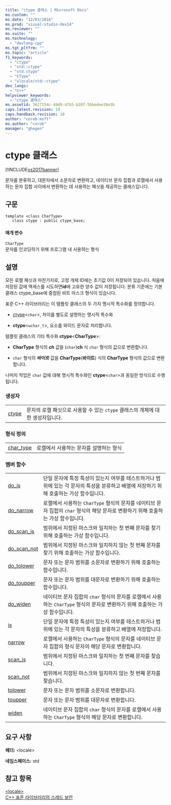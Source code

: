 ```yaml
---
title: "ctype 클래스 | Microsoft Docs"
ms.custom: ""
ms.date: "12/03/2016"
ms.prod: "visual-studio-dev14"
ms.reviewer: ""
ms.suite: ""
ms.technology: 
  - "devlang-cpp"
ms.tgt_pltfrm: ""
ms.topic: "article"
f1_keywords: 
  - "ctype"
  - "std::ctype"
  - "std.ctype"
  - "CType"
  - "xlocale/std::ctype"
dev_langs: 
  - "C++"
helpviewer_keywords: 
  - "ctype 클래스"
ms.assetid: 3627154c-49d9-47b5-b28f-5bbedee38e3b
caps.latest.revision: 19
caps.handback.revision: 10
author: "corob-msft"
ms.author: "corob"
manager: "ghogen"
---
```

# ctype 클래스
[!INCLUDE[vs2017banner](../assembler/inline/includes/vs2017banner.md)]

문자를 분류하고, 대문자에서 소문자로 변환하고, 네이티브 문자 집합과 로캘에서 사용하는 문자 집합 사이에서 변환하는 데 사용하는 패싯을 제공하는 클래스입니다.  
  
## 구문  
  
```  
template <class CharType>  
   class ctype : public ctype_base;  
```  
  
#### 매개 변수  
 `CharType`  
 문자를 인코딩하기 위해 프로그램 내 사용하는 형식  
  
## 설명  
 모든 로캘 패싯과 마찬가지로, 고정 개체 ID에는 초기값 0이 저장되어 있습니다.  처음에 저장된 값에 액세스를 시도하면**id**에 고유한 양수 값이 저장됩니다. 분류 기준에는 기본 클래스 ctype\_base에 중첩된 비트 마스크 형식이 있습니다.  
  
 표준 C\+\+ 라이브러리는 이 템플릿 클래스의 두 가지 명시적 특수화를 정의합니다.  
  
-   [ctype](#vclrf_locale_ctype_class)\<`char`\>, 차이를 별도로 설명하는 명시적 특수화  
  
-   **ctype**\<`wchar_t`\>, 요소를 와이드 문자로 처리합니다.  
  
 템플릿 클래스의 기타 특수화 **ctype**\<**CharType**\>:  
  
-   **CharType** 형식의 ***ch*** 값을 \(`char`\)**ch** 식 `char` 형식의 값으로 변환합니다.  
  
-   `char` 형식의 ***바이트*** 값을 **CharType**\(**바이트**\) 식의 **CharType** 형식의 값으로 변환합니다.  
  
 나머지 작업은 `char` 값에 대해 명시적 특수화인 **ctype**\<`char`\>과 동일한 방식으로 수행됩니다.  
  
### 생성자  
  
|||  
|-|-|  
|[ctype](../Topic/ctype::ctype.md)|문자의 로캘 패싯으로 사용할 수 있는 `ctype` 클래스의 개체에 대한 생성자입니다.|  
  
### 형식 정의  
  
|||  
|-|-|  
|[char\_type](../Topic/ctype::char_type.md)|로캘에서 사용하는 문자를 설명하는 형식|  
  
### 멤버 함수  
  
|||  
|-|-|  
|[do\_is](../Topic/ctype::do_is.md)|단일 문자에 특정 특성이 있는지 여부를 테스트하거나 범위에 있는 각 문자의 특성을 분류하고 배열에 저장하기 위해 호출하는 가상 함수입니다.|  
|[do\_narrow](../Topic/ctype::do_narrow.md)|로캘에서 사용하는 `CharType` 형식의 문자를 네이티브 문자 집합의 `char` 형식의 해당 문자로 변환하기 위해 호출하는 가상 함수입니다.|  
|[do\_scan\_is](../Topic/ctype::do_scan_is.md)|범위에서 지정된 마스크와 일치하는 첫 번째 문자를 찾기 위해 호출하는 가상 함수입니다.|  
|[do\_scan\_not](../Topic/ctype::do_scan_not.md)|범위에서 지정된 마스크와 일치하지 않는 첫 번째 문자를 찾기 위해 호출하는 가상 함수입니다.|  
|[do\_tolower](../Topic/ctype::do_tolower.md)|문자 또는 문자 범위를 소문자로 변환하기 위해 호출하는 함수입니다.|  
|[do\_toupper](../Topic/ctype::do_toupper.md)|문자 또는 문자 범위를 대문자로 변환하기 위해 호출하는 함수입니다.|  
|[do\_widen](../Topic/ctype::do_widen.md)|네이티브 문자 집합의 `char` 형식의 문자를 로캘에서 사용하는 `CharType` 형식의 문자로 변환하기 위해 호출하는 가상 함수입니다.|  
|[is](../Topic/ctype::is.md)|단일 문자에 특정 특성이 있는지 여부를 테스트하거나 범위에 있는 각 문자의 특성을 분류하고 배열에 저장합니다.|  
|[narrow](../Topic/ctype::narrow.md)|로캘에서 사용하는 `CharType` 형식의 문자를 네이티브 문자 집합의 형식 문자의 해당 문자로 변환합니다.|  
|[scan\_is](../Topic/ctype::scan_is.md)|범위에서 지정된 마스크와 일치하는 첫 번째 문자를 찾습니다.|  
|[scan\_not](../Topic/ctype::scan_not.md)|범위에서 지정된 마스크와 일치하지 않는 첫 번째 문자를 찾습니다.|  
|[tolower](../Topic/ctype::tolower.md)|문자 또는 문자 범위를 소문자로 변환합니다.|  
|[toupper](../Topic/ctype::toupper.md)|문자 또는 문자 범위를 대문자로 변환합니다.|  
|[widen](../Topic/ctype::widen.md)|네이티브 문자 집합의 `char` 형식의 문자를 로캘에서 사용하는 `CharType` 형식의 해당 문자로 변환합니다.|  
  
## 요구 사항  
 **헤더:** \<locale\>  
  
 **네임스페이스:** std  
  
## 참고 항목  
 [\<locale\>](../standard-library/locale.md)   
 [C\+\+ 표준 라이브러리의 스레드 보안](../standard-library/thread-safety-in-the-cpp-standard-library.md)